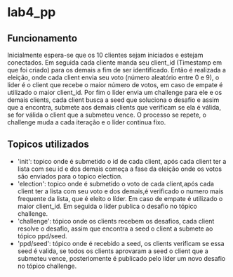 # lab4_pp

## Funcionamento

Inicialmente espera-se que os 10 clientes sejam iniciados e estejam conectados. Em seguida cada cliente manda seu client_id (Timestamp em que foi criado) para 
os demais a fim de ser identificado. Então é realizada a eleição, onde cada client envia seu voto (número aleatório entre 0 e 9), o lider é o client que recebe 
o maior número de votos, em caso de empate é utilizado o maior client_id. Por fim o líder envia um challenge para ele e os demais clients, cada client busca a
seed que soluciona o desafio e assim que a encontra, submete aos demais clients que verificam se ela é válida, se for válida o client que a submeteu vence.
O processo se repete, o challenge muda a cada iteração e o líder continua fixo.

## Topicos utilizados

- 'init': topico onde é submetido o id de cada client, após cada client ter a lista com seu id e dos demais começa a fase da eleição onde os votos são enviados para o topico election.
- 'election': topico onde é submetido o voto de cada client,após cada client ter a lista com seu voto e dos demais,é verificado o numero mais frequente da lista, que é eleito o líder.
Em caso de empate é utilizado o maior client_id. Em seguida o líder publica o desafio no tópico challenge.
- 'challenge': tópico onde os clients recebem os desafios, cada client resolve o desafio, assim que encontra a seed o client a submete ao tópico ppd/seed.
- 'ppd/seed': tópico onde é recebido a seed, os clients verificam se essa seed é valida, se todos os clients aprovaram a seed o client que a submeteu vence, posteriomente é publicado pelo líder um novo desafio no tópico challenge.


